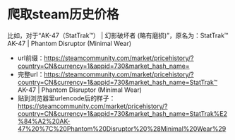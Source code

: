 # 爬取steam历史价格
比如，对于“AK-47（StatTrak™） | 幻影破坏者 (略有磨损)”，原名为：StatTrak™ AK-47 | Phantom Disruptor (Minimal Wear)

- url前缀：https://steamcommunity.com/market/pricehistory/?country=CN&currency=1&appid=730&market_hash_name=
- 完整url：https://steamcommunity.com/market/pricehistory/?country=CN&currency=1&appid=730&market_hash_name=StatTrak™ AK-47 | Phantom Disruptor (Minimal Wear)
- 贴到浏览器里urlencode后的样子：https://steamcommunity.com/market/pricehistory/?country=CN&currency=1&appid=730&market_hash_name=StatTrak%E2%84%A2%20AK-47%20%7C%20Phantom%20Disruptor%20%28Minimal%20Wear%29


